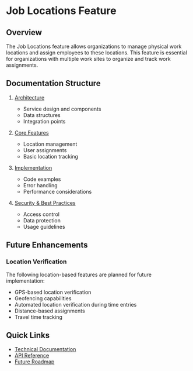 # Job Locations Feature

## Overview

The Job Locations feature allows organizations to manage physical work locations and assign employees to these locations. This feature is essential for organizations with multiple work sites to organize and track work assignments.

## Documentation Structure

1. [Architecture](./architecture.md)
   - Service design and components
   - Data structures
   - Integration points

2. [Core Features](./core-features.md)
   - Location management
   - User assignments
   - Basic location tracking

3. [Implementation](./implementation.md)
   - Code examples
   - Error handling
   - Performance considerations

4. [Security & Best Practices](./security.md)
   - Access control
   - Data protection
   - Usage guidelines

## Future Enhancements

### Location Verification
The following location-based features are planned for future implementation:
- GPS-based location verification
- Geofencing capabilities
- Automated location verification during time entries
- Distance-based assignments
- Travel time tracking

## Quick Links

- [Technical Documentation](../../technical/testing/job-location-service.md)
- [API Reference](./api-reference.md)
- [Future Roadmap](./roadmap.md)
